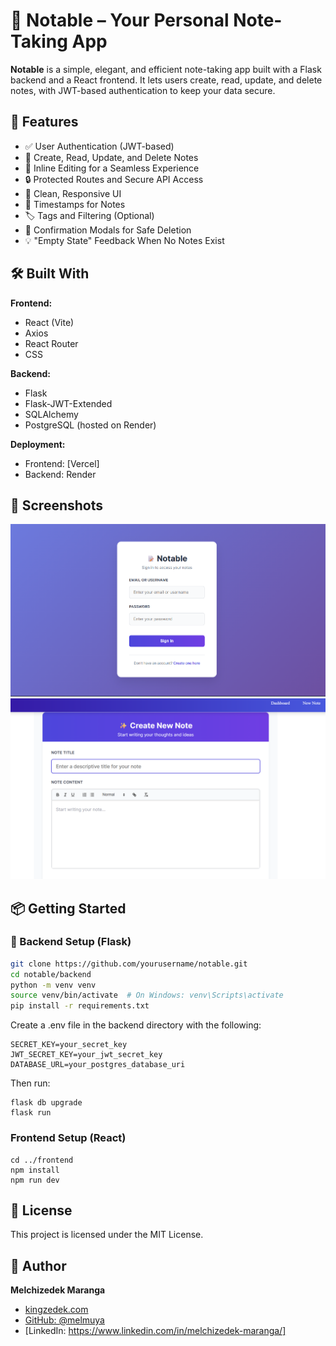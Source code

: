 # 📝 Notable – Your Personal Note-Taking App

**Notable** is a simple, elegant, and efficient note-taking app built with a Flask backend and a React frontend. It lets users create, read, update, and delete notes, with JWT-based authentication to keep your data secure.

## 🚀 Features

- ✅ User Authentication (JWT-based)
- 📝 Create, Read, Update, and Delete Notes
- 🧠 Inline Editing for a Seamless Experience
- 🔒 Protected Routes and Secure API Access
- 🎨 Clean, Responsive UI
- 📅 Timestamps for Notes
- 🏷️ Tags and Filtering (Optional)
- 💬 Confirmation Modals for Safe Deletion
- 💡 "Empty State" Feedback When No Notes Exist

## 🛠️ Built With

**Frontend:**
- React (Vite)
- Axios
- React Router
- CSS 

**Backend:**
- Flask
- Flask-JWT-Extended
- SQLAlchemy
- PostgreSQL (hosted on Render)

**Deployment:**
- Frontend: [Vercel]
- Backend: Render

## 📸 Screenshots
![alt text](notable_login.png)
![alt text](notable_newnote.png)

## 📦 Getting Started

### 🔧 Backend Setup (Flask)

```bash
git clone https://github.com/yourusername/notable.git
cd notable/backend
python -m venv venv
source venv/bin/activate  # On Windows: venv\Scripts\activate
pip install -r requirements.txt
```

Create a .env file in the backend directory with the following:
```
SECRET_KEY=your_secret_key
JWT_SECRET_KEY=your_jwt_secret_key
DATABASE_URL=your_postgres_database_uri
```

Then run:
```
flask db upgrade
flask run
```

### Frontend Setup (React)
```
cd ../frontend
npm install
npm run dev
```

## 📄 License

This project is licensed under the MIT License.


## 👤 Author

**Melchizedek Maranga**  
- [kingzedek.com](https://kingzedek.com)  
- [GitHub: @melmuya](https://github.com/melmuya)  
- [LinkedIn: https://www.linkedin.com/in/melchizedek-maranga/]  


